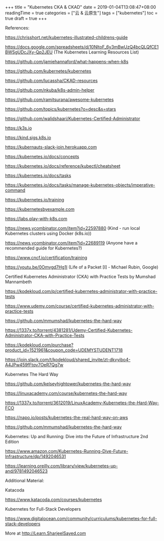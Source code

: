 +++
title = "Kubernetes CKA & CKAD"
date = 2019-01-04T13:08:47+08:00
readingTime = true
categories = ["云 & 云原生"]
tags = ["kubernetes"]
toc = true
draft = true
+++

<!--more-->

References:

https://chrisshort.net/kubernetes-illustrated-childrens-guide

https://docs.google.com/spreadsheets/d/10NltoF_6y3mBwUzQ4bcQLQfCE1BWSgUDcJXy-Qp2JEU (The Kubernetes Learning Resources List)

https://github.com/jamiehannaford/what-happens-when-k8s

https://github.com/kubernetes/kubernetes

https://github.com/lucassha/CKAD-resources

https://github.com/nkuba/k8s-admin-helper

https://github.com/ramitsurana/awesome-kubernetes

https://github.com/topics/kubernetes?o=desc&s=stars

https://github.com/walidshaari/Kubernetes-Certified-Administrator

https://k3s.io

https://kind.sigs.k8s.io

https://kubernauts-slack-join.herokuapp.com

https://kubernetes.io/docs/concepts

https://kubernetes.io/docs/reference/kubectl/cheatsheet

https://kubernetes.io/docs/tasks

https://kubernetes.io/docs/tasks/manage-kubernetes-objects/imperative-command

https://kubernetes.io/training

https://kubernetesbyexample.com

https://labs.play-with-k8s.com

https://news.ycombinator.com/item?id=22597880 (Kind - run local Kubernetes clusters using Docker (k8s.io))

https://news.ycombinator.com/item?id=22689119 (Anyone have a recommended guide for Kubernetes?)

https://www.cncf.io/certification/training

https://youtu.be/0Omvgd7Hg1I (Life of a Packet [I] - Michael Rubin, Google)

Certified Kubernetes Administrator (CKA) with Practice Tests by Mumshad Mannambeth

https://kodekloud.com/p/certified-kubernetes-administrator-with-practice-tests

https://www.udemy.com/course/certified-kubernetes-administrator-with-practice-tests

https://github.com/mmumshad/kubernetes-the-hard-way

https://1337x.to/torrent/4381281/Udemy-Certified-Kubernetes-Administrator-CKA-with-Practice-Tests

https://kodekloud.com/purchase?product_id=1521961&coupon_code=UDEMYSTUDENT1718

https://join.slack.com/t/kodekloud/shared_invite/zt-dkvyibo4-A4JPw459fFtqv7OeR7Qg7w

Kubernetes The Hard Way

https://github.com/kelseyhightower/kubernetes-the-hard-way

https://linuxacademy.com/course/kubernetes-the-hard-way

https://1337x.to/torrent/3612019/LinuxAcademy-Kubernetes-the-Hard-Way-FCO

https://napo.io/posts/kubernetes-the-real-hard-way-on-aws

https://github.com/mmumshad/kubernetes-the-hard-way

Kubernetes: Up and Running: Dive into the Future of Infrastructure 2nd Edition

https://www.amazon.com/Kubernetes-Running-Dive-Future-Infrastructure/dp/1492046531

https://learning.oreilly.com/library/view/kubernetes-up-and/9781492046523

Additional Material:

Katacoda

https://www.katacoda.com/courses/kubernetes

Kubernetes for Full-Stack Developers

https://www.digitalocean.com/community/curriculums/kubernetes-for-full-stack-developers

More at http://Learn.SharjeelSayed.com
